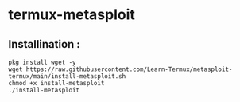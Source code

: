 # termux-metasploit

## Installination :

```
pkg install wget -y
wget https://raw.githubusercontent.com/Learn-Termux/metasploit-termux/main/install-metasploit.sh
chmod +x install-metasploit
./install-metasploit
```
